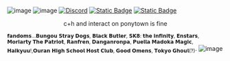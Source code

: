 ![image](https://github.com/user-attachments/assets/664889c9-9436-4adb-bee2-ee7e8873c088)
![image](https://github.com/user-attachments/assets/63ec4eae-d0bf-4c18-b916-cfc9397eae79)
[![Discord](https://img.shields.io/badge/Discord-%235865F2.svg?&logo=discord&logoColor=white)](https://discord.com/users/1248237938404491265)
[![Static Badge](https://img.shields.io/badge/Atabook-%231f0a0a)](https://odasakunosuke.atabook.org)
[![Static Badge](https://img.shields.io/badge/carrd-d9d2e9)](https://belph3g0r.carrd.co/)

<p align="center">
c+h and interact on ponytown is fine
</p>
<p align="center">




 <sub>𝗳𝗮𝗻𝗱𝗼𝗺𝘀...𝗕𝘂𝗻𝗴𝗼𝘂 𝗦𝘁𝗿𝗮𝘆 𝗗𝗼𝗴𝘀, 𝗕𝗹𝗮𝗰𝗸 𝗕𝘂𝘁𝗹𝗲𝗿, 𝗦𝗞𝟴: 𝘁𝗵𝗲 𝗶𝗻𝗳𝗶𝗻𝗶𝘁𝘆, 𝗘𝗻𝘀𝘁𝗮𝗿𝘀, 𝗠𝗼𝗿𝗶𝗮𝗿𝘁𝘆 𝗧𝗵𝗲 𝗣𝗮𝘁𝗿𝗶𝗼𝘁, 𝗥𝗮𝗻𝗳𝗿𝗲𝗻, 𝗗𝗮𝗻𝗴𝗮𝗻𝗿𝗼𝗻𝗽𝗮, 𝗣𝘂𝗲𝗹𝗹𝗮 𝗠𝗮𝗱𝗼𝗸𝗮 𝗠𝗮𝗴𝗶𝗰, 𝗛𝗮𝗶𝗸𝘆𝘂𝘂!,𝗢𝘂𝗿𝗮𝗻 𝗛𝗶𝗴𝗵 𝗦𝗰𝗵𝗼𝗼𝗹 𝗛𝗼𝘀𝘁 𝗖𝗹𝘂𝗯, 𝗚𝗼𝗼𝗱 𝗢𝗺𝗲𝗻𝘀, 
𝗧𝗼𝗸𝘆𝗼 𝗚𝗵𝗼𝘂𝗹(?)</sub>.
![image](https://github.com/user-attachments/assets/44ad2012-0df9-4a4c-938e-4cef33fb06ab)
